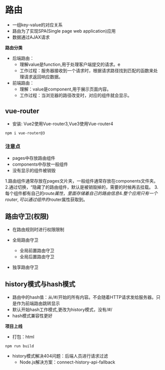 # 路由
- 一组key-value的对应关系
- 路由为了实现SPA(Single page web application)应用
- 数据通过AJAX请求

**路由分类**
- 后端路由：
    - 理解value是function,用于处理客户端提交的请求。e
    - 工作过程：服务器接收到一个请求时，根据请求路径找到匹配的函数来处理请求返回响应数据。
- 前端路由：
    - 理解：value是component,用于展示页面内容。
    - 工作过程：当浏览器的路径改变时，对应的组件就会显示。

## vue-router
- 安装: Vue2使用Vue-router3,Vue3使用Vue-router4
```shell
npm i vue-router@3
```

### 注意点
- pages中存放路由组件
- components中存放一般组件
- 没有显示的组件被销毁

1.路由组件通常存放在pages文片夹，一般组件通常存放在components文件夹。
2.通过切换，“隐藏了的路由组件，默认是被销毁掉的，需要的时候再去挂载。
3.每个组件都有自己的$route属性，里面存储着自己的路由信息
4.整个应用只有一个router,可以通过组件的$router属性获取到。




## 路由守卫(权限)
- 在路由规则时进行权限限制

- 全局路由守卫
    - 全局前置路由守卫
    - 全局后置路由守卫

- 独享路由守卫


## history模式与hash模式
- 路由中的hash值：从/#/开始的所有内容。不会随着HTTP请求发给服务器。只是作为前端路由跳转显示
- 默认开始hash工作模式,更改为history模式，没有/#/
- hash模式兼容性更好


**项目上线**

- 打包：html
```
npm run build
```

- history模式解决404问题：后端人员进行请求过滤
    - Node.js解决方案：connect-history-api-fallback
